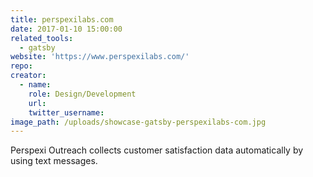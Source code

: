 ```yaml
---
title: perspexilabs.com
date: 2017-01-10 15:00:00
related_tools:
  - gatsby
website: 'https://www.perspexilabs.com/'
repo:
creator:
  - name:
    role: Design/Development
    url:
    twitter_username:
image_path: /uploads/showcase-gatsby-perspexilabs-com.jpg
---
```



Perspexi Outreach collects customer satisfaction data automatically by using text messages.